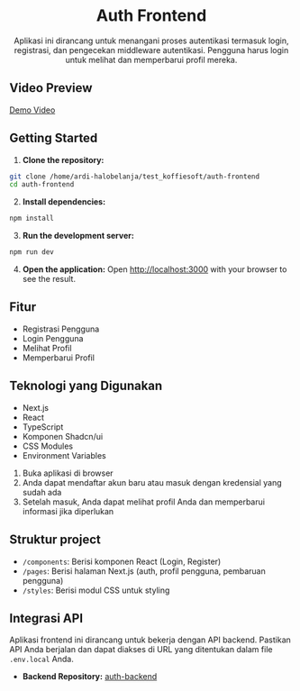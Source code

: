 <div align="center">

# Auth Frontend

Aplikasi ini dirancang untuk menangani proses autentikasi termasuk login, registrasi, dan pengecekan middleware autentikasi. Pengguna harus login untuk melihat dan memperbarui profil mereka.

</div>

## Video Preview
[Demo Video](https://github.com/ardhisaif/auth-frontend/public/demo_app.mp4)

## Getting Started

1. **Clone the repository:**
  ```bash
  git clone /home/ardi-halobelanja/test_koffiesoft/auth-frontend
  cd auth-frontend
  ```

2. **Install dependencies:**
  ```bash
  npm install
  ```

3. **Run the development server:**
  ```bash
  npm run dev
  ```

4. **Open the application:**
  Open [http://localhost:3000](http://localhost:3000) with your browser to see the result.

## Fitur

- Registrasi Pengguna
- Login Pengguna
- Melihat Profil
- Memperbarui Profil

## Teknologi yang Digunakan

- Next.js
- React
- TypeScript
- Komponen Shadcn/ui
- CSS Modules
- Environment Variables

1. Buka aplikasi di browser
2. Anda dapat mendaftar akun baru atau masuk dengan kredensial yang sudah ada
3. Setelah masuk, Anda dapat melihat profil Anda dan memperbarui informasi jika diperlukan

## Struktur project

- `/components`: Berisi komponen React (Login, Register)
- `/pages`: Berisi halaman Next.js (auth, profil pengguna, pembaruan pengguna)
- `/styles`: Berisi modul CSS untuk styling

## Integrasi API

Aplikasi frontend ini dirancang untuk bekerja dengan API backend. Pastikan API Anda berjalan dan dapat diakses di URL yang ditentukan dalam file `.env.local` Anda.

- **Backend Repository:** [auth-backend](https://github.com/ardhisaif/auth-backend)